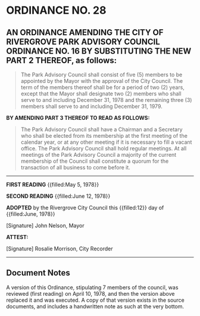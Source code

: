 # ORDINANCE NO. 28

## AN ORDINANCE AMENDING THE CITY OF RIVERGROVE PARK ADVISORY COUNCIL ORDINANCE NO. 16 BY SUBSTITUTING THE NEW PART 2 THEREOF, as follows:

> The Park Advisory Council shall consist of five (5) members to be appointed by the Mayor with the approval of the City Council. The term of the members thereof shall be for a period of two (2) years, except that the Mayor shall designate two (2) members who shall serve to and including December 31, 1978 and the remaining three (3) members shall serve to and including December 31, 1979.

**BY AMENDING PART 3 THEREOF TO READ AS FOLLOWS:**

> The Park Advisory Council shall have a Chairman and a Secretary who shall be elected from its membership at the first meeting of the calendar year, or at any other meeting if it is necessary to fill a vacant office. The Park Advisory Council shall hold regular meetings. At all meetings of the Park Advisory Council a majority of the current membership of the Council shall constitute a quorum for the transaction of all business to come before it.

---

**FIRST READING** {{filled:May 5, 1978}}

**SECOND READING** {{filled:June 12, 1978}}

**ADOPTED** by the Rivergrove City Council this {{filled:12}} day of {{filled:June, 1978}}

[Signature]
John Nelson, Mayor

**ATTEST:**

[Signature]
Rosalie Morrison, City Recorder

---

## Document Notes

A version of this Ordinance, stipulating 7 members of the council, was reviewed (first reading) on April 10, 1978, and then the version above replaced it and was executed. A copy of that version exists in the source documents, and includes a handwritten note as such at the very bottom.
